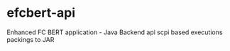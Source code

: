 # efcbert-api
Enhanced FC BERT application - Java Backend api scpi based executions packings to JAR
